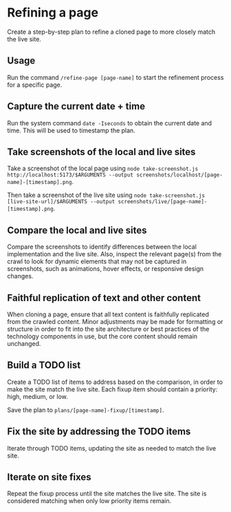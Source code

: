 # Refining a page

Create a step-by-step plan to refine a cloned page to more closely match the live site.

## Usage

Run the command `/refine-page [page-name]` to start the refinement process for a specific page.

## Capture the current date + time

Run the system command `date -Iseconds` to obtain the current date and time. This will be used to timestamp the plan.

## Take screenshots of the local and live sites

Take a screenshot of the local page using `node take-screenshot.js http://localhost:5173/$ARGUMENTS --output screenshots/localhost/[page-name]-[timestamp].png`.

Then take a screenshot of the live site using `node take-screenshot.js [live-site-url]/$ARGUMENTS --output screenshots/live/[page-name]-[timestamp].png`.

## Compare the local and live sites

Compare the screenshots to identify differences between the local implementation and the live site. Also, inspect the relevant page(s) from the crawl to look for dynamic elements that may not be captured in screenshots, such as animations, hover effects, or responsive design changes.

## Faithful replication of text and other content

When cloning a page, ensure that all text content is faithfully replicated from the crawled content. Minor adjustments may be made for formatting or structure in order to fit into the site architecture or best practices of the technology components in use, but the core content should remain unchanged.

## Build a TODO list

Create a TODO list of items to address based on the comparison, in order to make the site match the live site. Each fixup item should contain a priority: high, medium, or low.

Save the plan to `plans/[page-name]-fixup/[timestamp]`.

## Fix the site by addressing the TODO items

Iterate through TODO items, updating the site as needed to match the live site.

## Iterate on site fixes

Repeat the fixup process until the site matches the live site. The site is considered matching when only low priority items remain.
